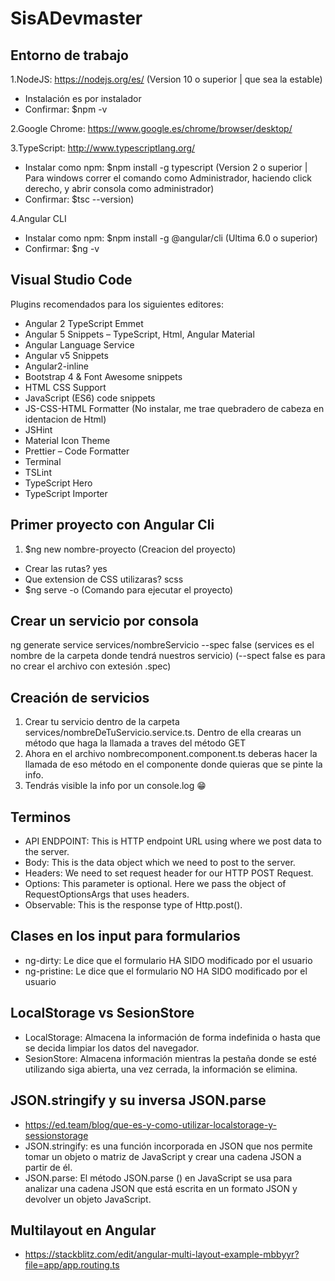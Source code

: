 # SisADevmaster

## Entorno de trabajo

1.NodeJS: https://nodejs.org/es/ (Version 10 o superior | que sea la estable)

- Instalación es por instalador
- Confirmar: $npm -v

2.Google Chrome: https://www.google.es/chrome/browser/desktop/

3.TypeScript: http://www.typescriptlang.org/

- Instalar como npm: $npm install -g typescript (Version 2 o superior | Para windows correr el comando como Administrador, haciendo click derecho, y abrir consola como administrador)
- Confirmar: $tsc --version)

4.Angular CLI

- Instalar como npm: $npm install -g @angular/cli (Ultima 6.0 o superior)
- Confirmar: $ng -v

## Visual Studio Code

Plugins recomendados para los siguientes editores:

- Angular 2 TypeScript Emmet
- Angular 5 Snippets – TypeScript, Html, Angular Material
- Angular Language Service
- Angular v5 Snippets
- Angular2-inline
- Bootstrap 4 & Font Awesome snippets
- HTML CSS Support
- JavaScript (ES6) code snippets
- JS-CSS-HTML Formatter (No instalar, me trae quebradero de cabeza en identacion de Html)
- JSHint
- Material Icon Theme
- Prettier – Code Formatter
- Terminal
- TSLint
- TypeScript Hero
- TypeScript Importer

## Primer proyecto con Angular Cli

1. $ng new nombre-proyecto (Creacion del proyecto)

- Crear las rutas? yes
- Que extension de CSS utilizaras? scss
- $ng serve -o (Comando para ejecutar el proyecto)

## Crear un servicio por consola

ng generate service services/nombreServicio --spec false
(services es el nombre de la carpeta donde tendrá nuestros servicio)
(--spect false es para no crear el archivo con extesión .spec)

## Creación de servicios

1. Crear tu servicio dentro de la carpeta services/nombreDeTuServicio.service.ts. Dentro de ella crearas un método que haga la llamada a traves del método GET
2. Ahora en el archivo nombrecomponent.component.ts deberas hacer la llamada de eso método en el componente donde quieras que se pinte la info.
3. Tendrás visible la info por un console.log 😁

## Terminos

- API ENDPOINT: This is HTTP endpoint URL using where we post data to the server.
- Body: This is the data object which we need to post to the server.
- Headers: We need to set request header for our HTTP POST Request.
- Options: This parameter is optional. Here we pass the object of RequestOptionsArgs that uses headers.
- Observable: This is the response type of Http.post().


## Clases en los input para formularios

- ng-dirty: Le dice que el formulario HA SIDO modificado por el usuario
- ng-pristine: Le dice que el formulario NO HA SIDO modificado por el usuario

## LocalStorage vs SesionStore

- LocalStorage: Almacena la información de forma indefinida o hasta que se decida limpiar los datos del navegador.
- SesionStore: Almacena información mientras la pestaña donde se esté utilizando siga abierta, una vez cerrada, la información se elimina.

## JSON.stringify y su inversa JSON.parse

- https://ed.team/blog/que-es-y-como-utilizar-localstorage-y-sessionstorage
- JSON.stringify: es una función incorporada en JSON que nos permite tomar un objeto o matriz de JavaScript y crear una cadena JSON a partir de él.
- JSON.parse: El método JSON.parse () en JavaScript se usa para analizar una cadena JSON que está escrita en un formato JSON y devolver un objeto JavaScript.

## Multilayout en Angular

- https://stackblitz.com/edit/angular-multi-layout-example-mbbyyr?file=app/app.routing.ts
